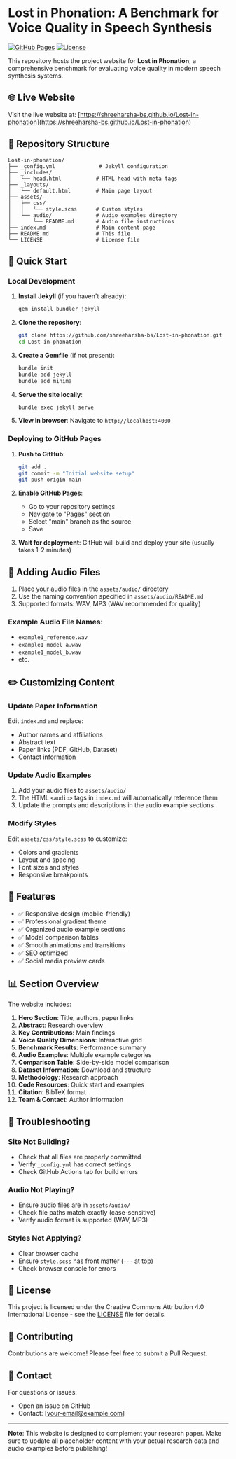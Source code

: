 # Lost in Phonation: A Benchmark for Voice Quality in Speech Synthesis

[![GitHub Pages](https://img.shields.io/badge/GitHub-Pages-blue)](https://shreeharsha-bs.github.io/Lost-in-phonation)
[![License](https://img.shields.io/badge/License-CC%20BY%204.0-lightgrey.svg)](https://creativecommons.org/licenses/by/4.0/)

This repository hosts the project website for **Lost in Phonation**, a comprehensive benchmark for evaluating voice quality in modern speech synthesis systems.

## 🌐 Live Website

Visit the live website at: [https://shreeharsha-bs.github.io/Lost-in-phonation](https://shreeharsha-bs.github.io/Lost-in-phonation)

## 📁 Repository Structure

```
Lost-in-phonation/
├── _config.yml              # Jekyll configuration
├── _includes/
│   └── head.html           # HTML head with meta tags
├── _layouts/
│   └── default.html        # Main page layout
├── assets/
│   ├── css/
│   │   └── style.scss      # Custom styles
│   └── audio/              # Audio examples directory
│       └── README.md       # Audio file instructions
├── index.md                # Main content page
├── README.md               # This file
└── LICENSE                 # License file
```

## 🚀 Quick Start

### Local Development

1. **Install Jekyll** (if you haven't already):
   ```bash
   gem install bundler jekyll
   ```

2. **Clone the repository**:
   ```bash
   git clone https://github.com/shreeharsha-bs/Lost-in-phonation.git
   cd Lost-in-phonation
   ```

3. **Create a Gemfile** (if not present):
   ```bash
   bundle init
   bundle add jekyll
   bundle add minima
   ```

4. **Serve the site locally**:
   ```bash
   bundle exec jekyll serve
   ```

5. **View in browser**: Navigate to `http://localhost:4000`

### Deploying to GitHub Pages

1. **Push to GitHub**:
   ```bash
   git add .
   git commit -m "Initial website setup"
   git push origin main
   ```

2. **Enable GitHub Pages**:
   - Go to your repository settings
   - Navigate to "Pages" section
   - Select "main" branch as the source
   - Save

3. **Wait for deployment**: GitHub will build and deploy your site (usually takes 1-2 minutes)

## 📝 Adding Audio Files

1. Place your audio files in the `assets/audio/` directory
2. Use the naming convention specified in `assets/audio/README.md`
3. Supported formats: WAV, MP3 (WAV recommended for quality)

### Example Audio File Names:
- `example1_reference.wav`
- `example1_model_a.wav`
- `example1_model_b.wav`
- etc.

## ✏️ Customizing Content

### Update Paper Information

Edit `index.md` and replace:
- Author names and affiliations
- Abstract text
- Paper links (PDF, GitHub, Dataset)
- Contact information

### Update Audio Examples

1. Add your audio files to `assets/audio/`
2. The HTML `<audio>` tags in `index.md` will automatically reference them
3. Update the prompts and descriptions in the audio example sections

### Modify Styles

Edit `assets/css/style.scss` to customize:
- Colors and gradients
- Layout and spacing
- Font sizes and styles
- Responsive breakpoints

## 🎨 Features

- ✅ Responsive design (mobile-friendly)
- ✅ Professional gradient theme
- ✅ Organized audio example sections
- ✅ Model comparison tables
- ✅ Smooth animations and transitions
- ✅ SEO optimized
- ✅ Social media preview cards

## 📊 Section Overview

The website includes:
1. **Hero Section**: Title, authors, paper links
2. **Abstract**: Research overview
3. **Key Contributions**: Main findings
4. **Voice Quality Dimensions**: Interactive grid
5. **Benchmark Results**: Performance summary
6. **Audio Examples**: Multiple example categories
7. **Comparison Table**: Side-by-side model comparison
8. **Dataset Information**: Download and structure
9. **Methodology**: Research approach
10. **Code Resources**: Quick start and examples
11. **Citation**: BibTeX format
12. **Team & Contact**: Author information

## 🔧 Troubleshooting

### Site Not Building?
- Check that all files are properly committed
- Verify `_config.yml` has correct settings
- Check GitHub Actions tab for build errors

### Audio Not Playing?
- Ensure audio files are in `assets/audio/`
- Check file paths match exactly (case-sensitive)
- Verify audio format is supported (WAV, MP3)

### Styles Not Applying?
- Clear browser cache
- Ensure `style.scss` has front matter (`---` at top)
- Check browser console for errors

## 📄 License

This project is licensed under the Creative Commons Attribution 4.0 International License - see the [LICENSE](LICENSE) file for details.

## 🤝 Contributing

Contributions are welcome! Please feel free to submit a Pull Request.

## 📧 Contact

For questions or issues:
- Open an issue on GitHub
- Contact: [your-email@example.com]

---

**Note**: This website is designed to complement your research paper. Make sure to update all placeholder content with your actual research data and audio examples before publishing!
